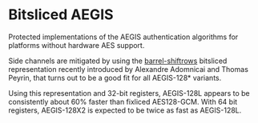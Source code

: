 # Bitsliced AEGIS

Protected implementations of the AEGIS authentication algorithms for platforms without hardware AES support.

Side channels are mitigated by using the [barrel-shiftrows](https://eprint.iacr.org/2020/1123.pdf) bitsliced representation recently introduced by Alexandre Adomnicai and Thomas Peyrin, that turns out to be a good fit for all AEGIS-128* variants.

Using this representation and 32-bit registers, AEGIS-128L appears to be consistently about 60% faster than fixliced AES128-GCM. With 64 bit registers, AEGIS-128X2 is expected to be twice as fast as AEGIS-128L.
